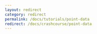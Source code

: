 ```yaml
---
layout: redirect
category: redirect
permalink: /docs/tutorials/point-data
redirect: /docs/crashcourse/point-data
---
```

